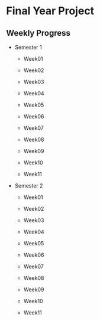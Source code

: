 # Final Year Project


## Weekly Progress
* Semester 1
    * Week01

    * Week02

    * Week03

    * Week04

    * Week05

    * Week06

    * Week07

    * Week08

    * Week09

    * Week10

    * Week11

* Semester 2
    * Week01

    * Week02

    * Week03

    * Week04

    * Week05

    * Week06

    * Week07

    * Week08

    * Week09

    * Week10

    * Week11
